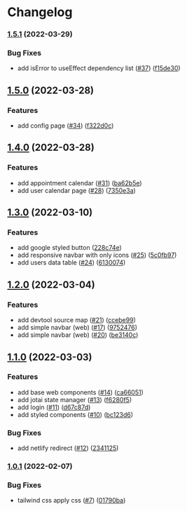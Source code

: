 # Changelog

### [1.5.1](https://github.com/educhavezbarreto/appointment-app/compare/v1.5.0...v1.5.1) (2022-03-29)


### Bug Fixes

* add isError to useEffect dependency list ([#37](https://github.com/educhavezbarreto/appointment-app/issues/37)) ([f15de30](https://github.com/educhavezbarreto/appointment-app/commit/f15de302ed9175750d844bd5c0eacb299398efef))

## [1.5.0](https://github.com/educhavezbarreto/appointment-app/compare/v1.4.0...v1.5.0) (2022-03-28)


### Features

* add config page ([#34](https://github.com/educhavezbarreto/appointment-app/issues/34)) ([f322d0c](https://github.com/educhavezbarreto/appointment-app/commit/f322d0cccde7b9af38803cb85c3736b6322ae039))

## [1.4.0](https://github.com/educhavezbarreto/appointment-app/compare/v1.3.0...v1.4.0) (2022-03-28)


### Features

* add appointment calendar ([#31](https://github.com/educhavezbarreto/appointment-app/issues/31)) ([ba62b5e](https://github.com/educhavezbarreto/appointment-app/commit/ba62b5e103f8448cf827db374da15aecefc45570))
* add user calendar page ([#28](https://github.com/educhavezbarreto/appointment-app/issues/28)) ([7350e3a](https://github.com/educhavezbarreto/appointment-app/commit/7350e3ae1398640dd8c5c8894d0b71d2abdc767f))

## [1.3.0](https://github.com/educhavezbarreto/appointment-app/compare/v1.2.0...v1.3.0) (2022-03-10)


### Features

* add google styled button ([228c74e](https://github.com/educhavezbarreto/appointment-app/commit/228c74e82d50c8fc0ed8546c39c6cb5ca4b90b29))
* add responsive navbar with only icons ([#25](https://github.com/educhavezbarreto/appointment-app/issues/25)) ([5c0fb97](https://github.com/educhavezbarreto/appointment-app/commit/5c0fb971545b24584711cce5d86ff9d882f76e7e))
* add users data table ([#24](https://github.com/educhavezbarreto/appointment-app/issues/24)) ([6130074](https://github.com/educhavezbarreto/appointment-app/commit/6130074a3ea832c99a6c9c72633155dba4a1305d))

## [1.2.0](https://github.com/educhavezbarreto/appointment-app/compare/v1.1.0...v1.2.0) (2022-03-04)


### Features

* add devtool source map ([#21](https://github.com/educhavezbarreto/appointment-app/issues/21)) ([ccebe99](https://github.com/educhavezbarreto/appointment-app/commit/ccebe991ef381923486f93e8cc21e09e518d1735))
* add simple navbar (web) ([#17](https://github.com/educhavezbarreto/appointment-app/issues/17)) ([9752476](https://github.com/educhavezbarreto/appointment-app/commit/97524760aabfd6d0854b0f953a86920681c1711f))
* add simple navbar (web) ([#20](https://github.com/educhavezbarreto/appointment-app/issues/20)) ([be3140c](https://github.com/educhavezbarreto/appointment-app/commit/be3140cc6fbfcacd496cd4728bd4cdbfac71cea1))

## [1.1.0](https://github.com/educhavezbarreto/appointment-app/compare/v1.0.1...v1.1.0) (2022-03-03)


### Features

* add base web components ([#14](https://github.com/educhavezbarreto/appointment-app/issues/14)) ([ca66051](https://github.com/educhavezbarreto/appointment-app/commit/ca660517fd921ad24211135c4ba0add9d0cddc95))
* add jotai state manager ([#13](https://github.com/educhavezbarreto/appointment-app/issues/13)) ([f6280f5](https://github.com/educhavezbarreto/appointment-app/commit/f6280f5b7ef92aa0eda6c167733a862c859035a5))
* add login ([#11](https://github.com/educhavezbarreto/appointment-app/issues/11)) ([d67c87d](https://github.com/educhavezbarreto/appointment-app/commit/d67c87daa9f33e39e2ce2b2d0542ae022dfd195d))
* add styled components ([#10](https://github.com/educhavezbarreto/appointment-app/issues/10)) ([bc123d6](https://github.com/educhavezbarreto/appointment-app/commit/bc123d6d69fdda9667c96ee8a7a60547dd4c818b))


### Bug Fixes

* add netlify redirect ([#12](https://github.com/educhavezbarreto/appointment-app/issues/12)) ([2341125](https://github.com/educhavezbarreto/appointment-app/commit/234112556f8094e7665f074e7d1368a8b14b0e09))

### [1.0.1](https://github.com/educhavezbarreto/appointment-app/compare/v1.0.0...v1.0.1) (2022-02-07)


### Bug Fixes

* tailwind css apply css ([#7](https://github.com/educhavezbarreto/appointment-app/issues/7)) ([01790ba](https://github.com/educhavezbarreto/appointment-app/commit/01790ba9ecb01f8f67de18f61045f74450727687))
